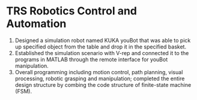 # TRS Robotics Control and Automation

1. Designed a simulation robot named KUKA youBot that was able to pick up specified object from the table and drop it in the specified basket.
2. Established the simulation scenario with V-rep and connected it to the programs in MATLAB through the remote interface for youBot manipulation.
3. Overall programming including motion control, path planning, visual processing, robotic grasping and manipulation; completed the entire design structure by combing the code structure of finite-state machine (FSM).
